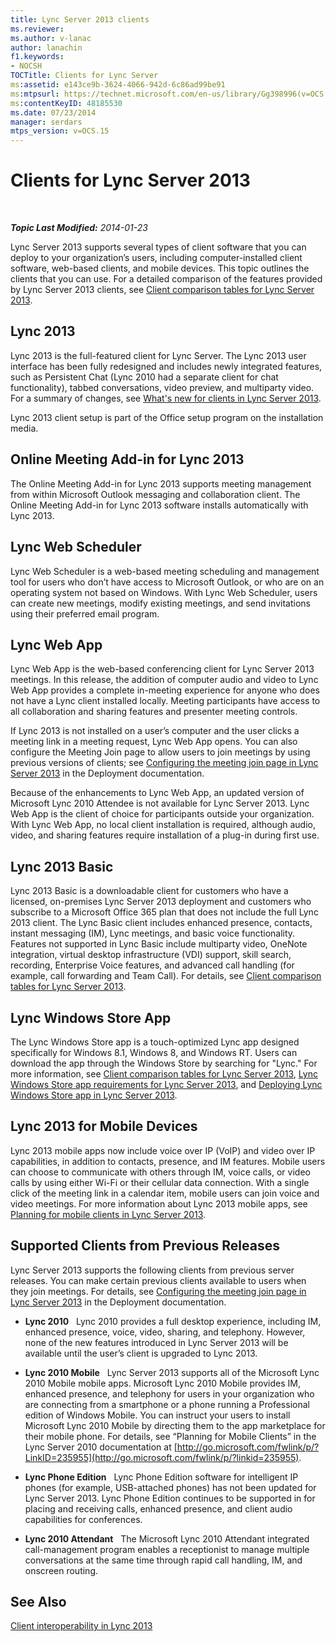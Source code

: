 ```yaml
---
title: Lync Server 2013 clients
ms.reviewer: 
ms.author: v-lanac
author: lanachin
f1.keywords:
- NOCSH
TOCTitle: Clients for Lync Server
ms:assetid: e143ce9b-3624-4066-942d-6c86ad99be91
ms:mtpsurl: https://technet.microsoft.com/en-us/library/Gg398996(v=OCS.15)
ms:contentKeyID: 48185530
ms.date: 07/23/2014
manager: serdars
mtps_version: v=OCS.15
---
```


<div data-xmlns="http://www.w3.org/1999/xhtml">

<div class="topic" data-xmlns="http://www.w3.org/1999/xhtml" data-msxsl="urn:schemas-microsoft-com:xslt" data-cs="http://msdn.microsoft.com/">

<div data-asp="http://msdn2.microsoft.com/asp">

# Clients for Lync Server 2013

</div>

<div id="mainSection">

<div id="mainBody">

<span> </span>

_**Topic Last Modified:** 2014-01-23_

Lync Server 2013 supports several types of client software that you can deploy to your organization’s users, including computer-installed client software, web-based clients, and mobile devices. This topic outlines the clients that you can use. For a detailed comparison of the features provided by Lync Server 2013 clients, see [Client comparison tables for Lync Server 2013](lync-server-2013-desktop-client-comparison-tables.md).

<div>

## Lync 2013

Lync 2013 is the full-featured client for Lync Server. The Lync 2013 user interface has been fully redesigned and includes newly integrated features, such as Persistent Chat (Lync 2010 had a separate client for chat functionality), tabbed conversations, video preview, and multiparty video. For a summary of changes, see [What's new for clients in Lync Server 2013](lync-server-2013-what-s-new-for-clients.md).

Lync 2013 client setup is part of the Office setup program on the installation media.

</div>

<div>

## Online Meeting Add-in for Lync 2013

The Online Meeting Add-in for Lync 2013 supports meeting management from within Microsoft Outlook messaging and collaboration client. The Online Meeting Add-in for Lync 2013 software installs automatically with Lync 2013.

</div>

<div>

## Lync Web Scheduler

Lync Web Scheduler is a web-based meeting scheduling and management tool for users who don’t have access to Microsoft Outlook, or who are on an operating system not based on Windows. With Lync Web Scheduler, users can create new meetings, modify existing meetings, and send invitations using their preferred email program.

</div>

<div>

## Lync Web App

Lync Web App is the web-based conferencing client for Lync Server 2013 meetings. In this release, the addition of computer audio and video to Lync Web App provides a complete in-meeting experience for anyone who does not have a Lync client installed locally. Meeting participants have access to all collaboration and sharing features and presenter meeting controls.

If Lync 2013 is not installed on a user’s computer and the user clicks a meeting link in a meeting request, Lync Web App opens. You can also configure the Meeting Join page to allow users to join meetings by using previous versions of clients; see [Configuring the meeting join page in Lync Server 2013](lync-server-2013-configuring-the-meeting-join-page.md) in the Deployment documentation.

Because of the enhancements to Lync Web App, an updated version of Microsoft Lync 2010 Attendee is not available for Lync Server 2013. Lync Web App is the client of choice for participants outside your organization. With Lync Web App, no local client installation is required, although audio, video, and sharing features require installation of a plug-in during first use.

</div>

<div>

## Lync 2013 Basic

Lync 2013 Basic is a downloadable client for customers who have a licensed, on-premises Lync Server 2013 deployment and customers who subscribe to a Microsoft Office 365 plan that does not include the full Lync 2013 client. The Lync Basic client includes enhanced presence, contacts, instant messaging (IM), Lync meetings, and basic voice functionality. Features not supported in Lync Basic include multiparty video, OneNote integration, virtual desktop infrastructure (VDI) support, skill search, recording, Enterprise Voice features, and advanced call handling (for example, call forwarding and Team Call). For details, see [Client comparison tables for Lync Server 2013](lync-server-2013-desktop-client-comparison-tables.md).

</div>

<div>

## Lync Windows Store App

The Lync Windows Store app is a touch-optimized Lync app designed specifically for Windows 8.1, Windows 8, and Windows RT. Users can download the app through the Windows Store by searching for "Lync." For more information, see [Client comparison tables for Lync Server 2013](lync-server-2013-desktop-client-comparison-tables.md), [Lync Windows Store app requirements for Lync Server 2013](lync-server-2013-lync-windows-store-app-requirements.md), and [Deploying Lync Windows Store app in Lync Server 2013](lync-server-2013-deploying-lync-windows-store-app.md).

</div>

<div>

## Lync 2013 for Mobile Devices

Lync 2013 mobile apps now include voice over IP (VoIP) and video over IP capabilities, in addition to contacts, presence, and IM features. Mobile users can choose to communicate with others through IM, voice calls, or video calls by using either Wi-Fi or their cellular data connection. With a single click of the meeting link in a calendar item, mobile users can join voice and video meetings. For more information about Lync 2013 mobile apps, see [Planning for mobile clients in Lync Server 2013](lync-server-2013-planning-for-mobile-clients.md).

</div>

<div>

## Supported Clients from Previous Releases

Lync Server 2013 supports the following clients from previous server releases. You can make certain previous clients available to users when they join meetings. For details, see [Configuring the meeting join page in Lync Server 2013](lync-server-2013-configuring-the-meeting-join-page.md) in the Deployment documentation.

  - **Lync 2010**   Lync 2010 provides a full desktop experience, including IM, enhanced presence, voice, video, sharing, and telephony. However, none of the new features introduced in Lync Server 2013 will be available until the user’s client is upgraded to Lync 2013.

  - **Lync 2010 Mobile**   Lync Server 2013 supports all of the Microsoft Lync 2010 Mobile mobile apps. Microsoft Lync 2010 Mobile provides IM, enhanced presence, and telephony for users in your organization who are connecting from a smartphone or a phone running a Professional edition of Windows Mobile. You can instruct your users to install Microsoft Lync 2010 Mobile by directing them to the app marketplace for their mobile phone. For details, see “Planning for Mobile Clients” in the Lync Server 2010 documentation at [http://go.microsoft.com/fwlink/p/?LinkID=235955](http://go.microsoft.com/fwlink/p/?linkid=235955).

  - **Lync Phone Edition**   Lync Phone Edition software for intelligent IP phones (for example, USB-attached phones) has not been updated for Lync Server 2013. Lync Phone Edition continues to be supported in for placing and receiving calls, enhanced presence, and client audio capabilities for conferences.

  - **Lync 2010 Attendant**   The Microsoft Lync 2010 Attendant integrated call-management program enables a receptionist to manage multiple conversations at the same time through rapid call handling, IM, and onscreen routing.

</div>

<div>

## See Also


[Client interoperability in Lync 2013](lync-server-2013-client-interoperability-in-lync-2013.md)  
  

</div>

</div>

<span> </span>

</div>

</div>

</div>

